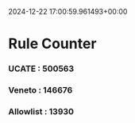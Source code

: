 2024-12-22 17:00:59.961493+00:00
# Rule Counter 
 ### UCATE : 500563

 ### Veneto : 146676

 ### Allowlist : 13930